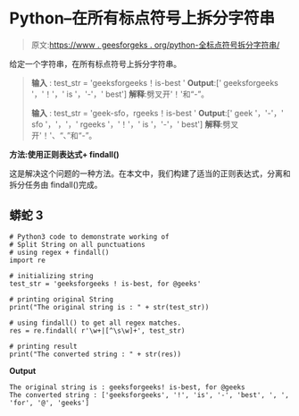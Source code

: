 # Python–在所有标点符号上拆分字符串

> 原文:[https://www . geesforgeks . org/python-全标点符号拆分字符串/](https://www.geeksforgeeks.org/python-split-string-on-all-punctuations/)

给定一个字符串，在所有标点符号上拆分字符串。

> **输入** : test_str = 'geeksforgeeks！is-best '
> **Output**:[' geeksforgeeks '，'！'，' is '，'-'，' best']
> **解释**:劈叉开'！'和“-”。
> 
> **输入** : test_str = 'geek-sfo，rgeeks！is-best '
> **Output**:[' geek '，'-'，' sfo '，'，'，' rgeeks '，'！'，' is '，'-'，' best']
> **解释**:劈叉开'！'、“、”和“-”。

**方法:使用正则表达式+ findall()**

这是解决这个问题的一种方法。在本文中，我们构建了适当的正则表达式，分离和拆分任务由 findall()完成。

## 蟒蛇 3

```
# Python3 code to demonstrate working of 
# Split String on all punctuations
# using regex + findall()
import re

# initializing string
test_str = 'geeksforgeeks ! is-best, for @geeks'

# printing original String
print("The original string is : " + str(test_str))

# using findall() to get all regex matches. 
res = re.findall( r'\w+|[^\s\w]+', test_str)

# printing result 
print("The converted string : " + str(res)) 
```

**Output**

```
The original string is : geeksforgeeks! is-best, for @geeks
The converted string : ['geeksforgeeks', '!', 'is', '-', 'best', ', ', 'for', '@', 'geeks']

```